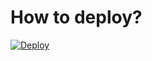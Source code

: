 
# How to deploy?

[![Deploy](https://www.herokucdn.com/deploy/button.svg)](https://dashboard.heroku.com/new?template=https://github.com/26souravk/AnyFl/tree/main)
